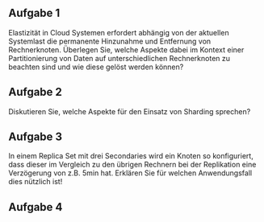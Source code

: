 <h2>Aufgabe 1</h2>

<p>Elastizität in Cloud Systemen erfordert abhängig von der aktuellen Systemlast die permanente Hinzunahme und Entfernung von Rechnerknoten. Überlegen Sie, welche Aspekte dabei im Kontext einer Partitionierung von Daten auf unterschiedlichen Rechnerknoten zu beachten sind und wie diese gelöst werden können?</p>

<h2>Aufgabe 2</h2>

<p>Diskutieren Sie, welche Aspekte für den Einsatz von Sharding sprechen?</p>

<h2>Aufgabe 3</h2>

<p>In einem Replica Set mit drei Secondaries wird ein Knoten so konfiguriert, dass dieser im Vergleich zu den übrigen Rechnern bei der Replikation eine Verzögerung von z.B. 5min hat. Erklären Sie für welchen Anwendungsfall dies nützlich ist!</p>

<h2>Aufgabe 4</h2>

